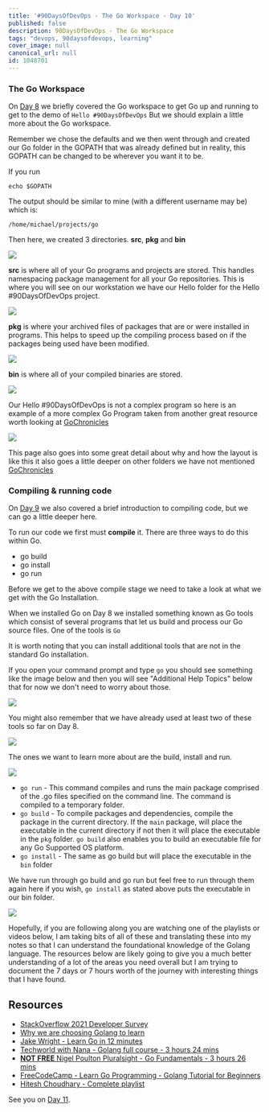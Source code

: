 ```yaml
---
title: '#90DaysOfDevOps - The Go Workspace - Day 10'
published: false
description: 90DaysOfDevOps - The Go Workspace
tags: "devops, 90daysofdevops, learning"
cover_image: null
canonical_url: null
id: 1048701
---
```

### The Go Workspace 
On [Day 8](day08.md) we briefly covered the Go workspace to get Go up and running to get to the demo of `Hello #90DaysOfDevOps` But we should explain a little more about the Go workspace. 

Remember we chose the defaults and we then went through and created our Go folder in the GOPATH that was already defined but in reality, this GOPATH can be changed to be wherever you want it to be. 

If you run 

```
echo $GOPATH
``` 
The output should be similar to mine (with a different username may be) which is: 

```
/home/michael/projects/go
```
Then here, we created 3 directories. **src**, **pkg** and **bin** 

![](Images/Day10_Go1.png)

**src** is where all of your Go programs and projects are stored. This handles namespacing package management for all your Go repositories. This is where you will see on our workstation we have our Hello folder for the Hello #90DaysOfDevOps project.

![](Images/Day10_Go2.png)

**pkg** is where your archived files of packages that are or were installed in programs. This helps to speed up the compiling process based on if the packages being used have been modified. 

![](Images/Day10_Go3.png)

**bin** is where all of your compiled binaries are stored. 

![](Images/Day10_Go4.png)

Our Hello #90DaysOfDevOps is not a complex program so here is an example of a more complex Go Program taken from another great resource worth looking at [GoChronicles](https://gochronicles.com/)

![](Images/Day10_Go5.png)

This page also goes into some great detail about why and how the layout is like this it also goes a little deeper on other folders we have not mentioned [GoChronicles](https://gochronicles.com/project-structure/)

### Compiling & running code 
On [Day 9](day09.md) we also covered a brief introduction to compiling code, but we can go a little deeper here. 

To run our code we first must **compile** it. There are three ways to do this within Go. 

- go build
- go install
- go run 

Before we get to the above compile stage we need to take a look at what we get with the Go Installation. 

When we installed Go on Day 8 we installed something known as Go tools which consist of several programs that let us build and process our Go source files. One of the tools is `Go`

It is worth noting that you can install additional tools that are not in the standard Go installation. 

If you open your command prompt and type `go` you should see something like the image below and then you will see "Additional Help Topics" below that for now we don't need to worry about those. 

![](Images/Day10_Go6.png)

You might also remember that we have already used at least two of these tools so far on Day 8. 

![](Images/Day10_Go7.png)

The ones we want to learn more about are the build, install and run. 

![](Images/Day10_Go8.png)

- `go run` - This command compiles and runs the main package comprised of the .go files specified on the command line. The command is compiled to a temporary folder.
- `go build`  - To compile packages and dependencies, compile the package in the current directory. If the `main` package, will place the executable in the current directory if not then it will place the executable in the `pkg` folder. `go build` also enables you to build an executable file for any Go Supported OS platform. 
- `go install`  - The same as go build but will place the executable in the `bin` folder

We have run through go build and go run but feel free to run through them again here if you wish, `go install` as stated above puts the executable in our bin folder. 

![](Images/Day10_Go9.png)

Hopefully, if you are following along you are watching one of the playlists or videos below, I am taking bits of all of these and translating these into my notes so that I can understand the foundational knowledge of the Golang language. The resources below are likely going to give you a much better understanding of a lot of the areas you need overall but I am trying to document the 7 days or 7 hours worth of the journey with interesting things that I have found. 

## Resources

- [StackOverflow 2021 Developer Survey](https://insights.stackoverflow.com/survey/2021)
- [Why we are choosing Golang to learn](https://www.youtube.com/watch?v=7pLqIIAqZD4&t=9s)
- [Jake Wright - Learn Go in 12 minutes](https://www.youtube.com/watch?v=C8LgvuEBraI&t=312s) 
- [Techworld with Nana - Golang full course - 3 hours 24 mins](https://www.youtube.com/watch?v=yyUHQIec83I) 
- [**NOT FREE** Nigel Poulton Pluralsight - Go Fundamentals - 3 hours 26 mins](https://www.pluralsight.com/courses/go-fundamentals) 
- [FreeCodeCamp -  Learn Go Programming - Golang Tutorial for Beginners](https://www.youtube.com/watch?v=YS4e4q9oBaU&t=1025s) 
- [Hitesh Choudhary - Complete playlist](https://www.youtube.com/playlist?list=PLRAV69dS1uWSR89FRQGZ6q9BR2b44Tr9N) 

See you on [Day 11](day11.md).